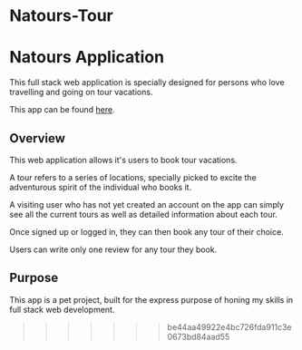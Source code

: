 Natours-Tour
=======
# Natours Application

This full stack web application is specially designed for persons who love travelling and going on tour vacations.

This app can be found [here](https://tour-natours-app.herokuapp.com/).

## Overview

This web application allows it's users to book tour vacations.

A tour refers to a series of locations, specially picked to excite the adventurous spirit of the individual who books it.

A visiting user who has not yet created an account on the app can simply see all the current tours as well as detailed information about each tour.

Once signed up or logged in, they can then book any tour of their choice.

Users can write only one review for any tour they book.

## Purpose

This app is a pet project, built for the express purpose of honing my skills in full stack web development.
>>>>>>> be44aa49922e4bc726fda911c3e0673bd84aad55
